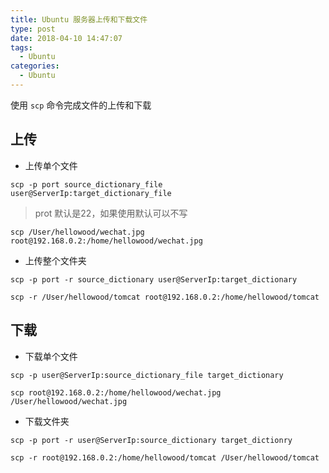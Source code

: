 ```yaml
---
title: Ubuntu 服务器上传和下载文件
type: post
date: 2018-04-10 14:47:07
tags:
  - Ubuntu
categories:
  - Ubuntu
---
```



使用 `scp` 命令完成文件的上传和下载

## 上传

- 上传单个文件

```
scp -p port source_dictionary_file user@ServerIp:target_dictionary_file
```

> prot 默认是22，如果使用默认可以不写

```
scp /User/hellowood/wechat.jpg root@192.168.0.2:/home/hellowood/wechat.jpg
```

- 上传整个文件夹

```
scp -p port -r source_dictionary user@ServerIp:target_dictionary
```

```
scp -r /User/hellowood/tomcat root@192.168.0.2:/home/hellowood/tomcat
```

## 下载

- 下载单个文件

```
scp -p user@ServerIp:source_dictionary_file target_dictionary
```

```
scp root@192.168.0.2:/home/hellowood/wechat.jpg /User/hellowood/wechat.jpg
```

- 下载文件夹

```
scp -p port -r user@ServerIp:source_dictionary target_dictionry
```

```
scp -r root@192.168.0.2:/home/hellowood/tomcat /User/hellowood/tomcat
```
